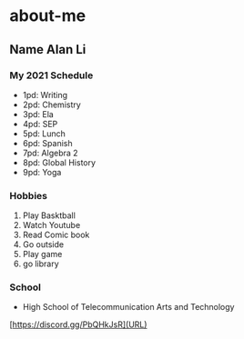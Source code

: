 # about-me
## Name  Alan Li

### My 2021 Schedule
* 1pd: Writing 
* 2pd: Chemistry
* 3pd: Ela 
* 4pd: SEP
* 5pd: Lunch
* 6pd: Spanish
* 7pd: Algebra 2
* 8pd: Global History
* 9pd: Yoga

### Hobbies

<ol>
    <li> Play Basktball </li>
    <li> Watch Youtube </li>
    <li> Read Comic book </li>
    <li> Go outside </li>
    <li> Play game </li>
    <li> go library </li>
</ol>

### School 
    
* High School of Telecommunication Arts and Technology

[https://discord.gg/PbQHkJsR](URL)
